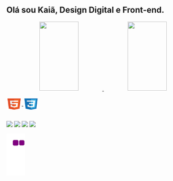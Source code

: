 ## Olá sou Kaiã, Design Digital e Front-end.<br>
<div align="center">
  <a href="https://github.com/kaiawerb">
  <img height="180em" width="45%" src="https://github-readme-stats.vercel.app/api?username=kaiawerb&show_icons=true&theme=dracula&include_all_commits=true&count_private=true"/>
  <img height="180em" width="45%" src="https://github-readme-stats.vercel.app/api/top-langs/?username=kaiawerb&layout=compact&langs_count=7&theme=dracula"/>
</div>
<div style="display: inline_block"><br>
  <img align="center" alt="HTML" height="30" width="40" src="https://raw.githubusercontent.com/devicons/devicon/master/icons/html5/html5-original.svg">
  <img align="center" alt="CSS" height="30" width="40" src="https://raw.githubusercontent.com/devicons/devicon/master/icons/css3/css3-original.svg">
</div>
  
  ##
 
<div> 
  
  <a href="https://instagram.com/kwerb_" target="_blank"><img src="https://img.shields.io/badge/Instagram-E4405F?style=for-the-badge&logo=instagram&logoColor=white"></a>
  <a href="https://www.linkedin.com/in/kaiã-werb-46312a1a8/" target="_blank"><img src="https://img.shields.io/badge/linkedin-%230077B5.svg?style=for-the-badge&logo=linkedin&logoColor=white"></a>
  <a href="https://discord.gg/7WvjZPfAc9" target="_blank"><img src="https://img.shields.io/badge/Discord-%235865F2.svg?style=for-the-badge&logo=discord&logoColor=white"></a>
  <a href="https://www.behance.net/kaiawerb" target="_blank"><img src="https://img.shields.io/badge/Behance-1769ff?style=for-the-badge&logo=behance&logoColor=white"></a>

  ![snake gif](https://github.com/kaiawerb/kaiawerb/blob/output/github-contribution-grid-snake.gif)
 
</div>
